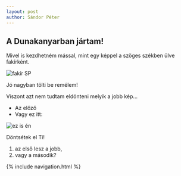 ```yaml
---
layout: post
author: Sándor Péter
---
```


## A Dunakanyarban jártam! 

Mivel is kezdhetném mással, mint egy képpel a szöges székben ülve fakírként.

![fakír SP](https://lh3.googleusercontent.com/obtK6qzymsWQyiNTIE4nbPzMw24qlh6C-pJlveIUq24Fxs48OgDf0I9g-mwFXvd_kdHjuhEkXtvwLw-4XdNxVn0x_E4fPm5b3B0OwDgosAw5PjUa3Y49xqYReBgDAu3nCzDPe8dvt7BRkkELPnylGvZ2B3rtHAVbCL0nY_gD0g4Sr2geAwwPyXHZBJuqg-RzJPnKU369PWiSyHHhEqEWbfwXxOSjtWB4Sgva5ejOtdPjhy-8lvftKmH8KocECmB4kAbQRz1jBZe-xUeE1TmgUEM9AOUKYlwCCVuPiahcvDq8la5iuwz0ozzHLebzY2YU-bkKe3HYgXeWizGnHXVuwRPOmldnKDDV7vzRkyB93X5uwfO_xf-DkhopvLsvDd9rbb_xmjWhN9ntBXoMF2nwhEQJvWEVkI2nS9wboRKANclf93y9f7NL8ipLYIn9NNr7BfFXKAtNkZj4qopFl1LevrwKd8na0ih3a0zo-1NMPxBvWjKgttnLXAdJbqeSa-5g9bLo1koZst6xc2vIwdi6clwAwMYV4nQZ1K5mzRd9ALBm1WHQZ49_xaqnbF2K9LCp68bjq4Egqhl7_5jr9LohPnZx16lxbREKhelCITrJc4kUxZBF0FY0POcXr7fGNc2bnomOBrg5s6e1P-CHSi6loeNnkMFGkHdNiCffidByUa9GgU0P7elhQtFfvh-NmbDio_NLNFBHBf55wYcYRZ3BDE142g=w1080-h1440-no?authuser=0)

Jó nagyban tölti be remélem! 

Viszont azt nem tudtam eldönteni melyik a jobb kép...
  - Az előző
  - Vagy ez itt:

![ez is én](https://lh3.googleusercontent.com/kp3GXa5PVTUQnfNa05PcU55jWP83zThu6u8IJWdYXzjX0A7q2pda7Kdtl6xuH_PISVCxv2-ZmKZ9KK8xJ8uyGgng8AgFlBqWymJh8VJJ2lGiaVu_Ru31cmrwyuKGYCUbTMTLNzDj69Q0Aa1wHvWaj9s8iwRdgyPvi7KnndMWcaRG0yz6e0b8WDCzJYbrbWzxt4uRCsyFDiGRGUidI98uDVvnLQA2W7II57TI_yXDftbDEM9F8usELQug1IylteSyxHE-UJ_eUCNPb6lR-sv7Yfx3jxvk2qTYo0cN_fYXkYvDoXWYWlycq-PsyPxw1VpEDKtFOXyTfpOdL87Uo2A0WDz6jVqhIt3beaN5Fs0G5HCp9pazK3eSkB8TTZuy7Kv5GuPqSxZCm_dT5etZ_3onhgRP5-iTZoXXgApY3KXPZ_65NWG7QUQUxk-5czBlPLQvPXH9ni1mwMgf5Btg0GTXvz4zdxMSrsMSvvGi_3wGYLVRK2dQNhEtSXiNJTd8Oa6S63g4IlJuV8VvFT0B5Lv6-VOtFtmtT-4I_PgYCGijNFPvh2aX_VvJrneMuNgMyWSyXi-f6KAMUdAilNfrL8CsQ7DgrO6GLIGnW2qloiAJZYeKsHCgxoDsr97BQ_9vyl7gnHu1Ro6RhxvgJJWhs1DZVAC1YvwpAkRZTwARD770hyFMsxUazWTBlJ7z6orWTG3493uB0EHtDwdpmsdpWARiDfWsVA=w1080-h1440-no?authuser=0)

Döntsétek el Ti! 
1. az első lesz a jobb,
2. vagy a második?


{% include navigation.html %}
